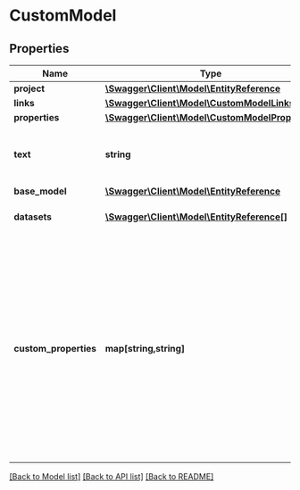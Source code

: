 # CustomModel

## Properties
Name | Type | Description | Notes
------------ | ------------- | ------------- | -------------
**project** | [**\Swagger\Client\Model\EntityReference**](EntityReference.md) |  | [optional] 
**links** | [**\Swagger\Client\Model\CustomModelLinks**](CustomModelLinks.md) |  | [optional] 
**properties** | [**\Swagger\Client\Model\CustomModelProperties**](CustomModelProperties.md) |  | [optional] 
**text** | **string** | The text used to adapt this language model. | [optional] 
**base_model** | [**\Swagger\Client\Model\EntityReference**](EntityReference.md) |  | [optional] 
**datasets** | [**\Swagger\Client\Model\EntityReference[]**](EntityReference.md) | Datasets used for adaptation. | [optional] 
**custom_properties** | **map[string,string]** | The custom properties of this entity. The maximum allowed key length is 64 characters, the maximum  allowed value length is 256 characters and the count of allowed entries is 10. | [optional] 

[[Back to Model list]](../README.md#documentation-for-models) [[Back to API list]](../README.md#documentation-for-api-endpoints) [[Back to README]](../README.md)


